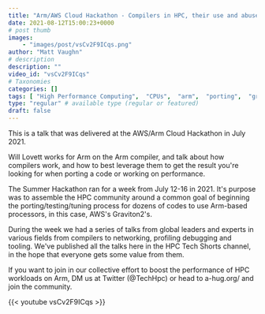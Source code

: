 ```yaml
---
title: "Arm/AWS Cloud Hackathon - Compilers in HPC, their use and abuse"
date: 2021-08-12T15:00:23+0000
# post thumb
images:
    - "images/post/vsCv2F9ICqs.png"
author: "Matt Vaughn"
# description
description: ""
video_id: "vsCv2F9ICqs"
# Taxonomies
categories: []
tags: [ "High Performance Computing",  "CPUs",  "arm",  "porting",  "graviton",  "ParallelCluster",  "compilers",  "arm compiler",  "Lustre",  "Storage",  "GPUs",  "vizualization",  "EC2",  "Covid-19",  "graviton2",  "tuning",  "processors",  "Schedulers",  "HPC",  "DCV",  "virtualization",  "techshorts", ]
type: "regular" # available type (regular or featured)
draft: false
---
```


This is a talk that was delivered at the AWS/Arm Cloud Hackathon in July 2021.

Will Lovett works for Arm on the Arm compiler, and talk about how compilers work, and how to best leverage them to get the result you're looking for when porting a code or working on performance.

The Summer Hackathon ran for a week from July 12-16 in 2021. It's purpose was to assemble the HPC community around a common goal of beginning the porting/testing/tuning process for dozens of codes to use Arm-based processors, in this case, AWS's Graviton2's.

During the week we had a series of talks from global leaders and experts in various fields from compilers to networking, profiling debugging and tooling. We've published all the talks here in the HPC Tech Shorts channel, in the hope that everyone gets some value from them.

If you want to join in our collective effort to boost the performance of HPC workloads on Arm, DM us at Twitter (@TechHpc) or head to a-hug.org/ and join the community.

{{< youtube vsCv2F9ICqs >}}